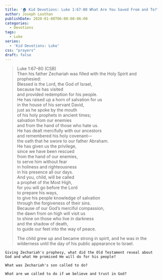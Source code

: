 ```yaml
---
title: '🏠 Kid Devotions: Luke 1:67-80 What Are You Saved From and To?'
author: Joseph Louthan
publishDate: 2020-01-08T06:00:00-06:00
categories:
  - Devotions
tags:
  - Luke
series:
  - 'Kid Devotions: Luke'
css: "prayers"
draft: false
---
```


>Luke 1:67–80 (CSB)  
>Then his father Zechariah was filled with the Holy Spirit and prophesied:  
>      Blessed is the Lord, the God of Israel,  
>      because he has visited  
>      and provided redemption for his people.  
>      He has raised up a horn of salvation for us  
>      in the house of his servant David,  
>      just as he spoke by the mouth  
>      of his holy prophets in ancient times;  
>      salvation from our enemies  
>      and from the hand of those who hate us.  
>      He has dealt mercifully with our ancestors  
>      and remembered his holy covenant—  
>      the oath that he swore to our father Abraham.  
>      He has given us the privilege,  
>      since we have been rescued  
>      from the hand of our enemies,  
>      to serve him without fear  
>      in holiness and righteousness  
>      in his presence all our days.  
>      And you, child, will be called  
>      a prophet of the Most High,  
>      for you will go before the Lord  
>      to prepare his ways,  
>      to give his people knowledge of salvation  
>      through the forgiveness of their sins.  
>      Because of our God’s merciful compassion,  
>      the dawn from on high will visit us  
>      to shine on those who live in darkness  
>      and the shadow of death,  
>      to guide our feet into the way of peace.  
>
>The child grew up and became strong in spirit, and he was in the wilderness until the day of his public appearance to Israel.

```text
Giving Zechariah's prophesy, what did the Old Testament reveal about God and what He promised He will do for his people?

What was Zechariah's son called to do?

What are we called to do if we believe and trust in God?
```